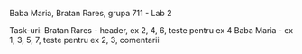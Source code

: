 Baba Maria, Bratan Rares, grupa 711 - Lab 2

Task-uri:
Bratan Rares - header, ex 2, 4, 6, teste pentru ex 4
Baba Maria - ex 1, 3, 5, 7, teste pentru ex 2, 3, comentarii
